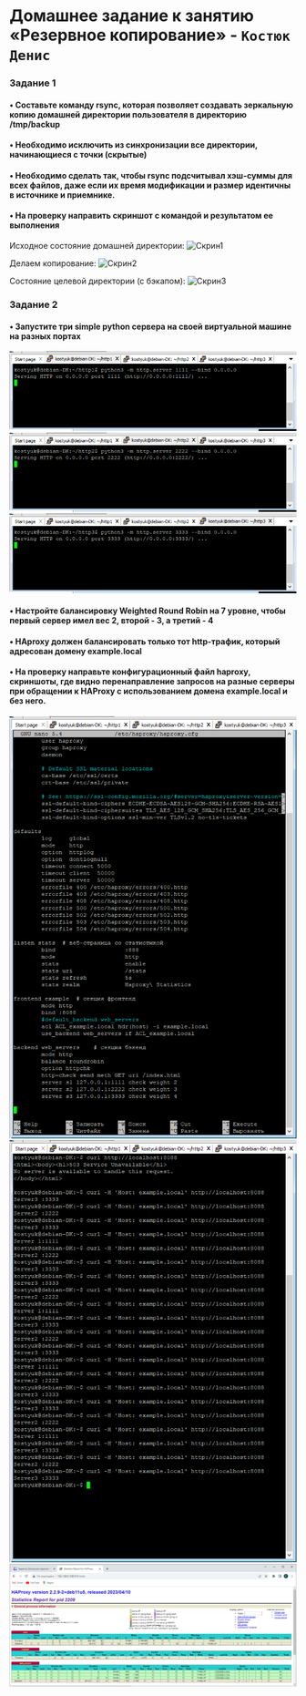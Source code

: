 # Домашнее задание к занятию «Резервное копирование» - `Костюк Денис`

### Задание 1
#### •	Составьте команду rsync, которая позволяет создавать зеркальную копию домашней директории пользователя в директорию /tmp/backup
#### •	Необходимо исключить из синхронизации все директории, начинающиеся с точки (скрытые)
#### •	Необходимо сделать так, чтобы rsync подсчитывал хэш-суммы для всех файлов, даже если их время модификации и размер идентичны в источнике и приемнике.
#### •	На проверку направить скриншот с командой и результатом ее выполнения

Исходное состояние домашней директории:
![Скрин1](https://github.com/denniskostyuk/rsynk/blob/main/task_11.png)

Делаем копирование:
![Скрин2](https://github.com/denniskostyuk/rsynk/blob/main/task_12.png)
   
Состояние целевой директории (с бэкапом):
![Скрин3](https://github.com/denniskostyuk/rsynk/blob/main/task_13.png)


### Задание 2
#### •	Запустите три simple python сервера на своей виртуальной машине на разных портах
![Скрин6](https://github.com/denniskostyuk/balans/blob/main/task_21.png)
![Скрин7](https://github.com/denniskostyuk/balans/blob/main/task_22.png)
![Скрин8](https://github.com/denniskostyuk/balans/blob/main/task_23.png)
#### •	Настройте балансировку Weighted Round Robin на 7 уровне, чтобы первый сервер имел вес 2, второй - 3, а третий - 4
#### •	HAproxy должен балансировать только тот http-трафик, который адресован домену example.local
#### •	На проверку направьте конфигурационный файл haproxy, скриншоты, где видно перенаправление запросов на разные серверы при обращении к HAProxy c использованием домена example.local и без него.
![Скрин9](https://github.com/denniskostyuk/balans/blob/main/task_24.png)
![Скрин10](https://github.com/denniskostyuk/balans/blob/main/task_25.png)
![Скрин11](https://github.com/denniskostyuk/balans/blob/main/task_26.png)
